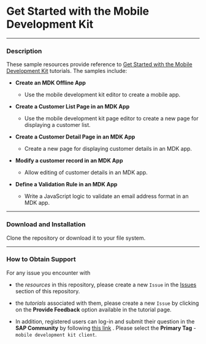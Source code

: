 # Get Started with the Mobile Development Kit

***
### Description
These sample resources provide reference to [Get Started with the Mobile Development Kit](https://developers.sap.com/mission.mobile-dev-kit-get-started.html) tutorials.
The samples include:
* **Create an MDK Offline App**
	* Use the mobile development kit editor to create a mobile app.

* **Create a Customer List Page in an MDK App**
	* Use the mobile development kit page editor to create a new page for displaying a customer list.

* **Create a Customer Detail Page in an MDK App**
	* Create a new page for displaying customer details in an MDK app.

* **Modify a customer record in an MDK App**
	* Allow editing of customer details in an MDK app.

* **Define a Validation Rule in an MDK App**
	* Write a JavaScript logic to validate an email address format in an MDK app.

***
### Download and Installation

Clone the repository or download it to your file system.

***
### How to Obtain Support
For any issue you encounter with 
* the *resources* in this repository, please create a new `Issue` in the [Issues](https://github.com/SAP/cloud-mdk-tutorial-samples/issues) section of this repository.
* the *tutorials* associated with them, please create a new `Issue` by clicking on the **Provide Feedback** option available in the tutorial page.

* In addition, registered users can log-in and submit their question in the **SAP Community** by following [this link](https://answers.sap.com/questions/ask.html) .
Please select the **Primary Tag** - `mobile development kit client`.
